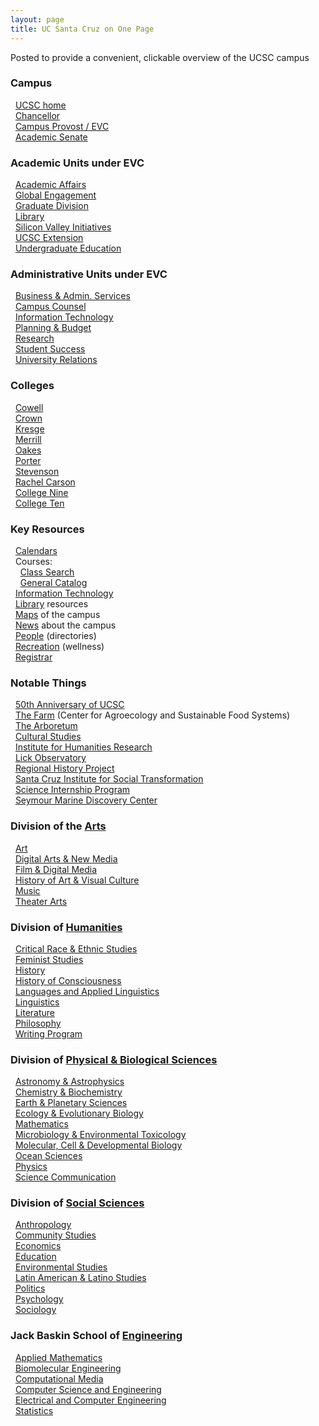 ```yaml
---
layout: page
title: UC Santa Cruz on One Page
---
```

Posted to provide a convenient, clickable overview of the UCSC campus

<!-- Left Column -->
<div id="leftcol">

### Campus

&nbsp;&nbsp;[UCSC home](https://www.ucsc.edu/)  
&nbsp;&nbsp;[Chancellor](https://chancellor.ucsc.edu/)  
&nbsp;&nbsp;[Campus Provost / EVC](https://cpevc.ucsc.edu/)  
&nbsp;&nbsp;[Academic Senate](https://senate.ucsc.edu/)

### Academic Units under EVC

&nbsp;&nbsp;[Academic Affairs](https://academicaffairs.ucsc.edu/)  
&nbsp;&nbsp;[Global Engagement](https://global.ucsc.edu/)  
&nbsp;&nbsp;[Graduate Division](https://graddiv.ucsc.edu/)  
&nbsp;&nbsp;[Library](https://library.ucsc.edu/)  
&nbsp;&nbsp;[Silicon Valley Initiatives](https://svi.ucsc.edu/)  
&nbsp;&nbsp;[UCSC Extension](https://www.ucsc-extension.edu/)  
&nbsp;&nbsp;[Undergraduate Education](https://ue.ucsc.edu/)

### Administrative Units under EVC
&nbsp;&nbsp;[Business & Admin. Services](https://bas.ucsc.edu/)  
&nbsp;&nbsp;[Campus Counsel](https://lex.ucsc.edu)  
&nbsp;&nbsp;[Information Technology](https://its.ucsc.edu/)  
&nbsp;&nbsp;[Planning & Budget](https://planning.ucsc.edu/)  
&nbsp;&nbsp;[Research](https://officeofresearch.ucsc.edu/)  
&nbsp;&nbsp;[Student Success](https://studentsuccess.ucsc.edu/)  
&nbsp;&nbsp;[University Relations](https://urelations.ucsc.edu/)

### Colleges
&nbsp;&nbsp;[Cowell](https://cowell.ucsc.edu/)  
&nbsp;&nbsp;[Crown](https://crown.ucsc.edu/)  
&nbsp;&nbsp;[Kresge](https://kresge.ucsc.edu/)  
&nbsp;&nbsp;[Merrill](https://merrill.ucsc.edu/)  
&nbsp;&nbsp;[Oakes](https://oakes.ucsc.edu/)  
&nbsp;&nbsp;[Porter](https://porter.ucsc.edu/)  
&nbsp;&nbsp;[Stevenson](https://stevenson.ucsc.edu/)  
&nbsp;&nbsp;[Rachel Carson](https://rachelcarson.ucsc.edu/)  
&nbsp;&nbsp;[College Nine](https://collegenine.ucsc.edu/)  
&nbsp;&nbsp;[College Ten](https://collegeten.ucsc.edu/)

### Key Resources
&nbsp;&nbsp;[Calendars](https://www.ucsc.edu/tools/calendars.html)  
&nbsp;&nbsp;Courses:  
&nbsp;&nbsp;&nbsp;&nbsp;[Class Search](https://pisa.ucsc.edu/class_search/)  
&nbsp;&nbsp;&nbsp;&nbsp;[General Catalog](https://registrar.ucsc.edu/catalog/index.html)  
&nbsp;&nbsp;[Information Technology](https://its.ucsc.edu/)  
&nbsp;&nbsp;[Library](https://library.ucsc.edu/) resources  
&nbsp;&nbsp;[Maps](https://maps.ucsc.edu/) of the campus  
&nbsp;&nbsp;[News](https://news.ucsc.edu/) about the campus  
&nbsp;&nbsp;[People](https://www.ucsc.edu/tools/people.html) (directories)  
&nbsp;&nbsp;[Recreation](https://wellness.ucsc.edu/) (wellness)  
&nbsp;&nbsp;[Registrar](https://reg.ucsc.edu/)

### Notable Things

&nbsp;&nbsp;[50th Anniversary of UCSC](https://50years.ucsc.edu/)  
&nbsp;&nbsp;[The Farm](https://casfs.ucsc.edu/) (Center for Agroecology and Sustainable Food Systems)  
&nbsp;&nbsp;[The Arboretum](https://arboretum.ucsc.edu)  
&nbsp;&nbsp;[Cultural Studies](https://ccs.ihr.ucsc.edu/)  
&nbsp;&nbsp;[Institute for Humanities Research](https://ihr.ucsc.edu/)  
&nbsp;&nbsp;[Lick Observatory](https://www.ucolick.org/)  
&nbsp;&nbsp;[Regional History Project](https://library.ucsc.edu/regional-history-project)  
&nbsp;&nbsp;[Santa Cruz Institute for Social Transformation](https://santacruzinstitute.ucsc.edu)  
&nbsp;&nbsp;[Science Internship Program](https://ucsc-sip.org/)  
&nbsp;&nbsp;[Seymour Marine Discovery Center](https://seymourcenter.ucsc.edu/)

<!-- End of Left Column -->
</div>

<!-- Right Column -->
<div id="rightcol">

### Division of the [Arts](https://arts.ucsc.edu/)

&nbsp;&nbsp;[Art](https://art.ucsc.edu/)  
&nbsp;&nbsp;[Digital Arts & New Media](https://danm.ucsc.edu/)  
&nbsp;&nbsp;[Film & Digital Media](https://film.ucsc.edu/)  
&nbsp;&nbsp;[History of Art & Visual Culture](https://havc.ucsc.edu/)  
&nbsp;&nbsp;[Music](https://music.ucsc.edu/)  
&nbsp;&nbsp;[Theater Arts](https://theater.ucsc.edu/)

### Division of [Humanities](https://humanities.ucsc.edu/)

&nbsp;&nbsp;[Critical Race & Ethnic Studies](https://cres.ucsc.edu/)  
&nbsp;&nbsp;[Feminist Studies](https://feministstudies.ucsc.edu/)  
&nbsp;&nbsp;[History](https://history.ucsc.edu/)  
&nbsp;&nbsp;[History of Consciousness](https://histcon.ucsc.edu/)  
&nbsp;&nbsp;[Languages and Applied Linguistics](https://language.ucsc.edu/)  
&nbsp;&nbsp;[Linguistics](https://ling.ucsc.edu/)  
&nbsp;&nbsp;[Literature](https://literature.ucsc.edu/)  
&nbsp;&nbsp;[Philosophy](https://philosophy.ucsc.edu/)  
&nbsp;&nbsp;[Writing Program](https://writing.ucsc.edu/)

### Division of [Physical & Biological Sciences](https://pbsci.ucsc.edu/)

&nbsp;&nbsp;[Astronomy & Astrophysics](https://www.astro.ucsc.edu/)  
&nbsp;&nbsp;[Chemistry & Biochemistry](https://chemistry.ucsc.edu/)  
&nbsp;&nbsp;[Earth & Planetary Sciences](https://eps.ucsc.edu/)  
&nbsp;&nbsp;[Ecology & Evolutionary Biology](https://eeb.ucsc.edu/)  
&nbsp;&nbsp;[Mathematics](https://math.ucsc.edu/)  
&nbsp;&nbsp;[Microbiology & Environmental Toxicology](https://metx.ucsc.edu/)  
&nbsp;&nbsp;[Molecular, Cell & Developmental Biology](https://www.mcd.ucsc.edu/)  
&nbsp;&nbsp;[Ocean Sciences](https://oceansci.ucsc.edu/)  
&nbsp;&nbsp;[Physics](https://physics.ucsc.edu/)  
&nbsp;&nbsp;[Science Communication](https://scicom.ucsc.edu/)

### Division of [Social Sciences](https://socialsciences.ucsc.edu/)

&nbsp;&nbsp;[Anthropology](https://anthro.ucsc.edu/)  
&nbsp;&nbsp;[Community Studies](https://communitystudies.ucsc.edu/)  
&nbsp;&nbsp;[Economics](https://econ.ucsc.edu/)  
&nbsp;&nbsp;[Education](https://education.ucsc.edu/)  
&nbsp;&nbsp;[Environmental Studies](https://envs.ucsc.edu/)  
&nbsp;&nbsp;[Latin American & Latino Studies](https://lals.ucsc.edu/)  
&nbsp;&nbsp;[Politics](https://politics.ucsc.edu/)  
&nbsp;&nbsp;[Psychology](https://psychology.ucsc.edu/)  
&nbsp;&nbsp;[Sociology](https://sociology.ucsc.edu/)

### Jack Baskin School of [Engineering](https://www.soe.ucsc.edu/)

&nbsp;&nbsp;[Applied Mathematics](https://www.soe.ucsc.edu/departments/applied-mathematics)  
&nbsp;&nbsp;[Biomolecular Engineering](https://www.soe.ucsc.edu/departments/biomolecular-engineering)  
&nbsp;&nbsp;[Computational Media](https://www.soe.ucsc.edu/departments/computational-media)  
&nbsp;&nbsp;[Computer Science and Engineering](https://www.soe.ucsc.edu/departments/computer-science-and-engineering)  
&nbsp;&nbsp;[Electrical and Computer Engineering](https://www.soe.ucsc.edu/departments/electrical-engineering)  
&nbsp;&nbsp;[Statistics](https://www.soe.ucsc.edu/departments/statistics)

<!-- End of Right column -->
</div>
